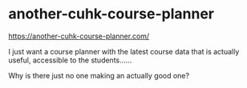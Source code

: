 # another-cuhk-course-planner
https://another-cuhk-course-planner.com/

I just want a course planner with the latest course data that is actually useful, accessible to the students......

Why is there just no one making an actually good one?
